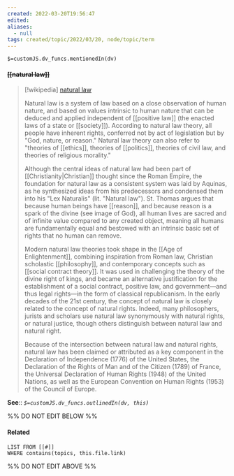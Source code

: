 ```yaml
---
created: 2022-03-20T19:56:47 
edited: 
aliases:
  - null
tags: created/topic/2022/03/20, node/topic/term
---
```

`$=customJS.dv_funcs.mentionedIn(dv)`

#### <s class="topic-title">[[natural law]]</s>

> [!wikipedia] [natural law](https://en.wikipedia.org/wiki/Natural%20law)
> 
> Natural law is a system of law based on a close observation of human nature, and based on values intrinsic to human nature that can be deduced and applied independent of [[positive law]] (the enacted laws of a state or [[society]]). According to natural law theory, all people have inherent rights, conferred not by act of legislation but by "God, nature, or reason." Natural law theory can also refer to "theories of [[ethics]], theories of [[politics]], theories of civil law, and theories of religious morality."
> 
> Although the central ideas of natural law had been part of [[Christianity|Christian]] thought since the Roman Empire, the foundation for natural law as a consistent system was laid by Aquinas, as he synthesized ideas from his predecessors and condensed them into his "Lex Naturalis" (lit. "Natural law"). St. Thomas argues that because human beings have [[reason]], and because reason is a spark of the divine (see image of God), all human lives are sacred and of infinite value compared to any created object, meaning all humans are fundamentally equal and bestowed with an intrinsic basic set of rights that no human can remove.
> 
> Modern natural law theories took shape in the [[Age of Enlightenment]], combining inspiration from Roman law, Christian scholastic [[philosophy]], and contemporary concepts such as [[social contract theory]]. It was used in challenging the theory of the divine right of kings, and became an alternative justification for the establishment of a social contract, positive law, and government—and thus legal rights—in the form of classical republicanism. In the early decades of the 21st century, the concept of natural law is closely related to the concept of natural rights. Indeed, many philosophers, jurists and scholars use natural law synonymously with natural rights, or natural justice, though others distinguish between natural law and natural right.
> 
> Because of the intersection between natural law and natural rights, natural law has been claimed or attributed as a key component in the Declaration of Independence (1776) of the United States, the Declaration of the Rights of Man and of the Citizen (1789) of France, the Universal Declaration of Human Rights (1948) of the United Nations, as well as the European Convention on Human Rights (1953) of the Council of Europe.
>


**See**::
*`$=customJS.dv_funcs.outlinedIn(dv, this)`*

%% DO NOT EDIT BELOW %%

#### Related 

```dataview
LIST FROM [[#]]
WHERE contains(topics, this.file.link)
```
%% DO NOT EDIT ABOVE %%
